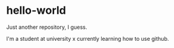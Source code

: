 # hello-world
Just another repository, I guess.

I'm a student at university x currently learning how to use github.

